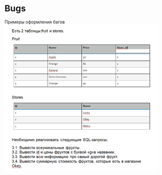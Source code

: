# Bugs
Примеры оформления багов
![Задача](https://github.com/OlesyaCh14/SQL.task/blob/2dff767dfe96c13fef370dbf02c70de762a0b938/1111111111.PNG)
